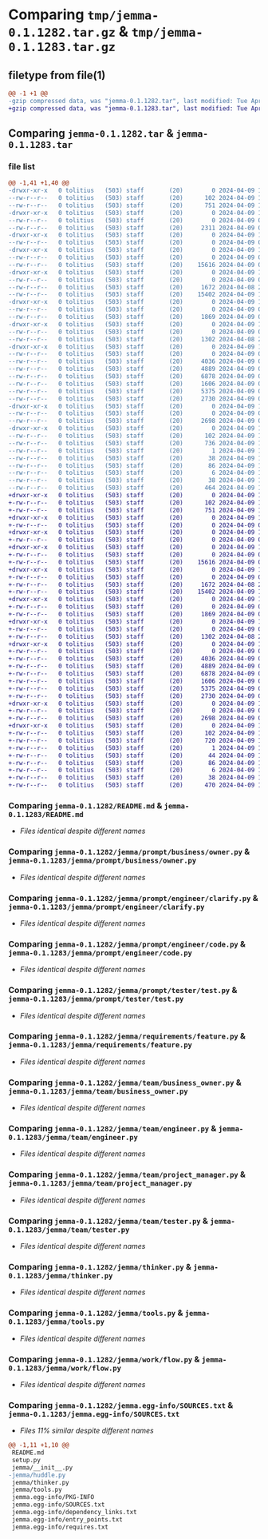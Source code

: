 # Comparing `tmp/jemma-0.1.1282.tar.gz` & `tmp/jemma-0.1.1283.tar.gz`

## filetype from file(1)

```diff
@@ -1 +1 @@
-gzip compressed data, was "jemma-0.1.1282.tar", last modified: Tue Apr  9 18:58:59 2024, max compression
+gzip compressed data, was "jemma-0.1.1283.tar", last modified: Tue Apr  9 19:07:52 2024, max compression
```

## Comparing `jemma-0.1.1282.tar` & `jemma-0.1.1283.tar`

### file list

```diff
@@ -1,41 +1,40 @@
-drwxr-xr-x   0 tolitius   (503) staff       (20)        0 2024-04-09 18:58:59.297519 jemma-0.1.1282/
--rw-r--r--   0 tolitius   (503) staff       (20)      102 2024-04-09 18:58:59.296813 jemma-0.1.1282/PKG-INFO
--rw-r--r--   0 tolitius   (503) staff       (20)      751 2024-04-09 16:26:34.000000 jemma-0.1.1282/README.md
-drwxr-xr-x   0 tolitius   (503) staff       (20)        0 2024-04-09 18:58:59.271531 jemma-0.1.1282/jemma/
--rw-r--r--   0 tolitius   (503) staff       (20)        0 2024-04-09 05:18:01.000000 jemma-0.1.1282/jemma/__init__.py
--rw-r--r--   0 tolitius   (503) staff       (20)     2311 2024-04-09 05:47:27.000000 jemma-0.1.1282/jemma/huddle.py
-drwxr-xr-x   0 tolitius   (503) staff       (20)        0 2024-04-09 18:58:59.277949 jemma-0.1.1282/jemma/prompt/
--rw-r--r--   0 tolitius   (503) staff       (20)        0 2024-04-09 05:29:33.000000 jemma-0.1.1282/jemma/prompt/__init__.py
-drwxr-xr-x   0 tolitius   (503) staff       (20)        0 2024-04-09 18:58:59.280202 jemma-0.1.1282/jemma/prompt/business/
--rw-r--r--   0 tolitius   (503) staff       (20)        0 2024-04-09 05:29:44.000000 jemma-0.1.1282/jemma/prompt/business/__init__.py
--rw-r--r--   0 tolitius   (503) staff       (20)    15616 2024-04-09 00:41:16.000000 jemma-0.1.1282/jemma/prompt/business/owner.py
-drwxr-xr-x   0 tolitius   (503) staff       (20)        0 2024-04-09 18:58:59.283744 jemma-0.1.1282/jemma/prompt/engineer/
--rw-r--r--   0 tolitius   (503) staff       (20)        0 2024-04-09 05:29:40.000000 jemma-0.1.1282/jemma/prompt/engineer/__init__.py
--rw-r--r--   0 tolitius   (503) staff       (20)     1672 2024-04-08 20:02:41.000000 jemma-0.1.1282/jemma/prompt/engineer/clarify.py
--rw-r--r--   0 tolitius   (503) staff       (20)    15402 2024-04-09 18:44:55.000000 jemma-0.1.1282/jemma/prompt/engineer/code.py
-drwxr-xr-x   0 tolitius   (503) staff       (20)        0 2024-04-09 18:58:59.285905 jemma-0.1.1282/jemma/prompt/tester/
--rw-r--r--   0 tolitius   (503) staff       (20)        0 2024-04-09 05:29:52.000000 jemma-0.1.1282/jemma/prompt/tester/__init__.py
--rw-r--r--   0 tolitius   (503) staff       (20)     1869 2024-04-09 05:44:45.000000 jemma-0.1.1282/jemma/prompt/tester/test.py
-drwxr-xr-x   0 tolitius   (503) staff       (20)        0 2024-04-09 18:58:59.288278 jemma-0.1.1282/jemma/requirements/
--rw-r--r--   0 tolitius   (503) staff       (20)        0 2024-04-09 05:29:18.000000 jemma-0.1.1282/jemma/requirements/__init__.py
--rw-r--r--   0 tolitius   (503) staff       (20)     1302 2024-04-08 23:31:38.000000 jemma-0.1.1282/jemma/requirements/feature.py
-drwxr-xr-x   0 tolitius   (503) staff       (20)        0 2024-04-09 18:58:59.293589 jemma-0.1.1282/jemma/team/
--rw-r--r--   0 tolitius   (503) staff       (20)        0 2024-04-09 05:29:16.000000 jemma-0.1.1282/jemma/team/__init__.py
--rw-r--r--   0 tolitius   (503) staff       (20)     4036 2024-04-09 05:43:50.000000 jemma-0.1.1282/jemma/team/business_owner.py
--rw-r--r--   0 tolitius   (503) staff       (20)     4889 2024-04-09 05:43:59.000000 jemma-0.1.1282/jemma/team/engineer.py
--rw-r--r--   0 tolitius   (503) staff       (20)     6878 2024-04-09 05:44:06.000000 jemma-0.1.1282/jemma/team/project_manager.py
--rw-r--r--   0 tolitius   (503) staff       (20)     1606 2024-04-09 05:44:11.000000 jemma-0.1.1282/jemma/team/tester.py
--rw-r--r--   0 tolitius   (503) staff       (20)     5375 2024-04-09 05:55:25.000000 jemma-0.1.1282/jemma/thinker.py
--rw-r--r--   0 tolitius   (503) staff       (20)     2730 2024-04-09 01:01:04.000000 jemma-0.1.1282/jemma/tools.py
-drwxr-xr-x   0 tolitius   (503) staff       (20)        0 2024-04-09 18:58:59.295755 jemma-0.1.1282/jemma/work/
--rw-r--r--   0 tolitius   (503) staff       (20)        0 2024-04-09 05:29:26.000000 jemma-0.1.1282/jemma/work/__init__.py
--rw-r--r--   0 tolitius   (503) staff       (20)     2698 2024-04-09 05:43:40.000000 jemma-0.1.1282/jemma/work/flow.py
-drwxr-xr-x   0 tolitius   (503) staff       (20)        0 2024-04-09 18:58:59.276699 jemma-0.1.1282/jemma.egg-info/
--rw-r--r--   0 tolitius   (503) staff       (20)      102 2024-04-09 18:58:59.000000 jemma-0.1.1282/jemma.egg-info/PKG-INFO
--rw-r--r--   0 tolitius   (503) staff       (20)      736 2024-04-09 18:58:59.000000 jemma-0.1.1282/jemma.egg-info/SOURCES.txt
--rw-r--r--   0 tolitius   (503) staff       (20)        1 2024-04-09 18:58:59.000000 jemma-0.1.1282/jemma.egg-info/dependency_links.txt
--rw-r--r--   0 tolitius   (503) staff       (20)       38 2024-04-09 18:58:59.000000 jemma-0.1.1282/jemma.egg-info/entry_points.txt
--rw-r--r--   0 tolitius   (503) staff       (20)       86 2024-04-09 18:58:59.000000 jemma-0.1.1282/jemma.egg-info/requires.txt
--rw-r--r--   0 tolitius   (503) staff       (20)        6 2024-04-09 18:58:59.000000 jemma-0.1.1282/jemma.egg-info/top_level.txt
--rw-r--r--   0 tolitius   (503) staff       (20)       38 2024-04-09 18:58:59.297715 jemma-0.1.1282/setup.cfg
--rw-r--r--   0 tolitius   (503) staff       (20)      464 2024-04-09 18:58:55.000000 jemma-0.1.1282/setup.py
+drwxr-xr-x   0 tolitius   (503) staff       (20)        0 2024-04-09 19:07:52.638162 jemma-0.1.1283/
+-rw-r--r--   0 tolitius   (503) staff       (20)      102 2024-04-09 19:07:52.637452 jemma-0.1.1283/PKG-INFO
+-rw-r--r--   0 tolitius   (503) staff       (20)      751 2024-04-09 16:26:34.000000 jemma-0.1.1283/README.md
+drwxr-xr-x   0 tolitius   (503) staff       (20)        0 2024-04-09 19:07:52.608817 jemma-0.1.1283/jemma/
+-rw-r--r--   0 tolitius   (503) staff       (20)        0 2024-04-09 05:18:01.000000 jemma-0.1.1283/jemma/__init__.py
+drwxr-xr-x   0 tolitius   (503) staff       (20)        0 2024-04-09 19:07:52.615548 jemma-0.1.1283/jemma/prompt/
+-rw-r--r--   0 tolitius   (503) staff       (20)        0 2024-04-09 05:29:33.000000 jemma-0.1.1283/jemma/prompt/__init__.py
+drwxr-xr-x   0 tolitius   (503) staff       (20)        0 2024-04-09 19:07:52.617452 jemma-0.1.1283/jemma/prompt/business/
+-rw-r--r--   0 tolitius   (503) staff       (20)        0 2024-04-09 05:29:44.000000 jemma-0.1.1283/jemma/prompt/business/__init__.py
+-rw-r--r--   0 tolitius   (503) staff       (20)    15616 2024-04-09 00:41:16.000000 jemma-0.1.1283/jemma/prompt/business/owner.py
+drwxr-xr-x   0 tolitius   (503) staff       (20)        0 2024-04-09 19:07:52.620614 jemma-0.1.1283/jemma/prompt/engineer/
+-rw-r--r--   0 tolitius   (503) staff       (20)        0 2024-04-09 05:29:40.000000 jemma-0.1.1283/jemma/prompt/engineer/__init__.py
+-rw-r--r--   0 tolitius   (503) staff       (20)     1672 2024-04-08 20:02:41.000000 jemma-0.1.1283/jemma/prompt/engineer/clarify.py
+-rw-r--r--   0 tolitius   (503) staff       (20)    15402 2024-04-09 18:44:55.000000 jemma-0.1.1283/jemma/prompt/engineer/code.py
+drwxr-xr-x   0 tolitius   (503) staff       (20)        0 2024-04-09 19:07:52.622777 jemma-0.1.1283/jemma/prompt/tester/
+-rw-r--r--   0 tolitius   (503) staff       (20)        0 2024-04-09 05:29:52.000000 jemma-0.1.1283/jemma/prompt/tester/__init__.py
+-rw-r--r--   0 tolitius   (503) staff       (20)     1869 2024-04-09 05:44:45.000000 jemma-0.1.1283/jemma/prompt/tester/test.py
+drwxr-xr-x   0 tolitius   (503) staff       (20)        0 2024-04-09 19:07:52.624820 jemma-0.1.1283/jemma/requirements/
+-rw-r--r--   0 tolitius   (503) staff       (20)        0 2024-04-09 05:29:18.000000 jemma-0.1.1283/jemma/requirements/__init__.py
+-rw-r--r--   0 tolitius   (503) staff       (20)     1302 2024-04-08 23:31:38.000000 jemma-0.1.1283/jemma/requirements/feature.py
+drwxr-xr-x   0 tolitius   (503) staff       (20)        0 2024-04-09 19:07:52.633017 jemma-0.1.1283/jemma/team/
+-rw-r--r--   0 tolitius   (503) staff       (20)        0 2024-04-09 05:29:16.000000 jemma-0.1.1283/jemma/team/__init__.py
+-rw-r--r--   0 tolitius   (503) staff       (20)     4036 2024-04-09 05:43:50.000000 jemma-0.1.1283/jemma/team/business_owner.py
+-rw-r--r--   0 tolitius   (503) staff       (20)     4889 2024-04-09 05:43:59.000000 jemma-0.1.1283/jemma/team/engineer.py
+-rw-r--r--   0 tolitius   (503) staff       (20)     6878 2024-04-09 05:44:06.000000 jemma-0.1.1283/jemma/team/project_manager.py
+-rw-r--r--   0 tolitius   (503) staff       (20)     1606 2024-04-09 05:44:11.000000 jemma-0.1.1283/jemma/team/tester.py
+-rw-r--r--   0 tolitius   (503) staff       (20)     5375 2024-04-09 05:55:25.000000 jemma-0.1.1283/jemma/thinker.py
+-rw-r--r--   0 tolitius   (503) staff       (20)     2730 2024-04-09 01:01:04.000000 jemma-0.1.1283/jemma/tools.py
+drwxr-xr-x   0 tolitius   (503) staff       (20)        0 2024-04-09 19:07:52.635957 jemma-0.1.1283/jemma/work/
+-rw-r--r--   0 tolitius   (503) staff       (20)        0 2024-04-09 05:29:26.000000 jemma-0.1.1283/jemma/work/__init__.py
+-rw-r--r--   0 tolitius   (503) staff       (20)     2698 2024-04-09 05:43:40.000000 jemma-0.1.1283/jemma/work/flow.py
+drwxr-xr-x   0 tolitius   (503) staff       (20)        0 2024-04-09 19:07:52.614239 jemma-0.1.1283/jemma.egg-info/
+-rw-r--r--   0 tolitius   (503) staff       (20)      102 2024-04-09 19:07:52.000000 jemma-0.1.1283/jemma.egg-info/PKG-INFO
+-rw-r--r--   0 tolitius   (503) staff       (20)      720 2024-04-09 19:07:52.000000 jemma-0.1.1283/jemma.egg-info/SOURCES.txt
+-rw-r--r--   0 tolitius   (503) staff       (20)        1 2024-04-09 19:07:52.000000 jemma-0.1.1283/jemma.egg-info/dependency_links.txt
+-rw-r--r--   0 tolitius   (503) staff       (20)       44 2024-04-09 19:07:52.000000 jemma-0.1.1283/jemma.egg-info/entry_points.txt
+-rw-r--r--   0 tolitius   (503) staff       (20)       86 2024-04-09 19:07:52.000000 jemma-0.1.1283/jemma.egg-info/requires.txt
+-rw-r--r--   0 tolitius   (503) staff       (20)        6 2024-04-09 19:07:52.000000 jemma-0.1.1283/jemma.egg-info/top_level.txt
+-rw-r--r--   0 tolitius   (503) staff       (20)       38 2024-04-09 19:07:52.638373 jemma-0.1.1283/setup.cfg
+-rw-r--r--   0 tolitius   (503) staff       (20)      470 2024-04-09 19:07:26.000000 jemma-0.1.1283/setup.py
```

### Comparing `jemma-0.1.1282/README.md` & `jemma-0.1.1283/README.md`

 * *Files identical despite different names*

### Comparing `jemma-0.1.1282/jemma/prompt/business/owner.py` & `jemma-0.1.1283/jemma/prompt/business/owner.py`

 * *Files identical despite different names*

### Comparing `jemma-0.1.1282/jemma/prompt/engineer/clarify.py` & `jemma-0.1.1283/jemma/prompt/engineer/clarify.py`

 * *Files identical despite different names*

### Comparing `jemma-0.1.1282/jemma/prompt/engineer/code.py` & `jemma-0.1.1283/jemma/prompt/engineer/code.py`

 * *Files identical despite different names*

### Comparing `jemma-0.1.1282/jemma/prompt/tester/test.py` & `jemma-0.1.1283/jemma/prompt/tester/test.py`

 * *Files identical despite different names*

### Comparing `jemma-0.1.1282/jemma/requirements/feature.py` & `jemma-0.1.1283/jemma/requirements/feature.py`

 * *Files identical despite different names*

### Comparing `jemma-0.1.1282/jemma/team/business_owner.py` & `jemma-0.1.1283/jemma/team/business_owner.py`

 * *Files identical despite different names*

### Comparing `jemma-0.1.1282/jemma/team/engineer.py` & `jemma-0.1.1283/jemma/team/engineer.py`

 * *Files identical despite different names*

### Comparing `jemma-0.1.1282/jemma/team/project_manager.py` & `jemma-0.1.1283/jemma/team/project_manager.py`

 * *Files identical despite different names*

### Comparing `jemma-0.1.1282/jemma/team/tester.py` & `jemma-0.1.1283/jemma/team/tester.py`

 * *Files identical despite different names*

### Comparing `jemma-0.1.1282/jemma/thinker.py` & `jemma-0.1.1283/jemma/thinker.py`

 * *Files identical despite different names*

### Comparing `jemma-0.1.1282/jemma/tools.py` & `jemma-0.1.1283/jemma/tools.py`

 * *Files identical despite different names*

### Comparing `jemma-0.1.1282/jemma/work/flow.py` & `jemma-0.1.1283/jemma/work/flow.py`

 * *Files identical despite different names*

### Comparing `jemma-0.1.1282/jemma.egg-info/SOURCES.txt` & `jemma-0.1.1283/jemma.egg-info/SOURCES.txt`

 * *Files 11% similar despite different names*

```diff
@@ -1,11 +1,10 @@
 README.md
 setup.py
 jemma/__init__.py
-jemma/huddle.py
 jemma/thinker.py
 jemma/tools.py
 jemma.egg-info/PKG-INFO
 jemma.egg-info/SOURCES.txt
 jemma.egg-info/dependency_links.txt
 jemma.egg-info/entry_points.txt
 jemma.egg-info/requires.txt
```

